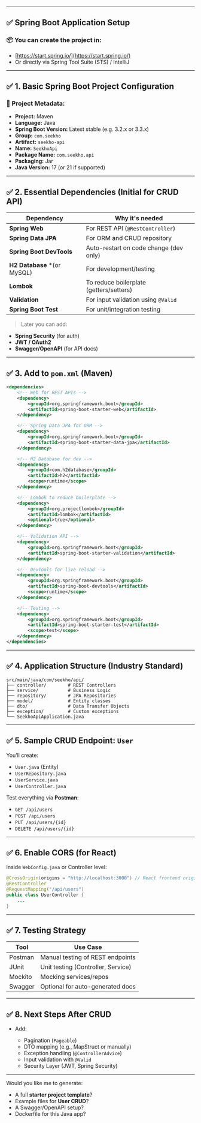 
---

## ✅ Spring Boot Application Setup

### 📦 You can create the project in:

* [https://start.spring.io/](https://start.spring.io/)
* Or directly via Spring Tool Suite (STS) / IntelliJ

---

## ✅ 1. **Basic Spring Boot Project Configuration**

### 🔹 Project Metadata:

* **Project:** Maven
* **Language:** Java
* **Spring Boot Version:** Latest stable (e.g. 3.2.x or 3.3.x)
* **Group:** `com.seekho`
* **Artifact:** `seekho-api`
* **Name:** `SeekhoApi`
* **Package Name:** `com.seekho.api`
* **Packaging:** Jar
* **Java Version:** 17 (or 21 if supported)

---

## ✅ 2. **Essential Dependencies (Initial for CRUD API)**

| Dependency                   | Why it's needed                         |
| ---------------------------- | --------------------------------------- |
| **Spring Web**               | For REST API (`@RestController`)        |
| **Spring Data JPA**          | For ORM and CRUD repository             |
| **Spring Boot DevTools**     | Auto-restart on code change (dev only)  |
| **H2 Database** \*(or MySQL) | For development/testing                 |
| **Lombok**                   | To reduce boilerplate (getters/setters) |
| **Validation**               | For input validation using `@Valid`     |
| **Spring Boot Test**         | For unit/integration testing            |

> Later you can add:

* **Spring Security** (for auth)
* **JWT / OAuth2**
* **Swagger/OpenAPI** (for API docs)

---

## ✅ 3. **Add to `pom.xml` (Maven)**

```xml
<dependencies>
    <!-- Web for REST APIs -->
    <dependency>
        <groupId>org.springframework.boot</groupId>
        <artifactId>spring-boot-starter-web</artifactId>
    </dependency>

    <!-- Spring Data JPA for ORM -->
    <dependency>
        <groupId>org.springframework.boot</groupId>
        <artifactId>spring-boot-starter-data-jpa</artifactId>
    </dependency>

    <!-- H2 Database for dev -->
    <dependency>
        <groupId>com.h2database</groupId>
        <artifactId>h2</artifactId>
        <scope>runtime</scope>
    </dependency>

    <!-- Lombok to reduce boilerplate -->
    <dependency>
        <groupId>org.projectlombok</groupId>
        <artifactId>lombok</artifactId>
        <optional>true</optional>
    </dependency>

    <!-- Validation API -->
    <dependency>
        <groupId>org.springframework.boot</groupId>
        <artifactId>spring-boot-starter-validation</artifactId>
    </dependency>

    <!-- DevTools for live reload -->
    <dependency>
        <groupId>org.springframework.boot</groupId>
        <artifactId>spring-boot-devtools</artifactId>
        <scope>runtime</scope>
    </dependency>

    <!-- Testing -->
    <dependency>
        <groupId>org.springframework.boot</groupId>
        <artifactId>spring-boot-starter-test</artifactId>
        <scope>test</scope>
    </dependency>
</dependencies>
```

---

## ✅ 4. **Application Structure (Industry Standard)**

```
src/main/java/com/seekho/api/
├── controller/        # REST Controllers
├── service/           # Business Logic
├── repository/        # JPA Repositories
├── model/             # Entity classes
├── dto/               # Data Transfer Objects
├── exception/         # Custom exceptions
└── SeekhoApiApplication.java
```

---

## ✅ 5. **Sample CRUD Endpoint: `User`**

You’ll create:

* `User.java` (Entity)
* `UserRepository.java`
* `UserService.java`
* `UserController.java`

Test everything via **Postman**:

* `GET /api/users`
* `POST /api/users`
* `PUT /api/users/{id}`
* `DELETE /api/users/{id}`

---

## ✅ 6. **Enable CORS (for React)**

Inside `WebConfig.java` or Controller level:

```java
@CrossOrigin(origins = "http://localhost:3000") // React frontend origin
@RestController
@RequestMapping("/api/users")
public class UserController {
    ...
}
```

---

## ✅ 7. **Testing Strategy**

| Tool    | Use Case                           |
| ------- | ---------------------------------- |
| Postman | Manual testing of REST endpoints   |
| JUnit   | Unit testing (Controller, Service) |
| Mockito | Mocking services/repos             |
| Swagger | Optional for auto-generated docs   |

---

## ✅ 8. **Next Steps After CRUD**

* Add:

  * Pagination (`Pageable`)
  * DTO mapping (e.g., MapStruct or manually)
  * Exception handling (`@ControllerAdvice`)
  * Input validation with `@Valid`
  * Security Layer (JWT, Spring Security)

---

Would you like me to generate:

* A full **starter project template**?
* Example files for **User CRUD**?
* A Swagger/OpenAPI setup?
* Dockerfile for this Java app?


